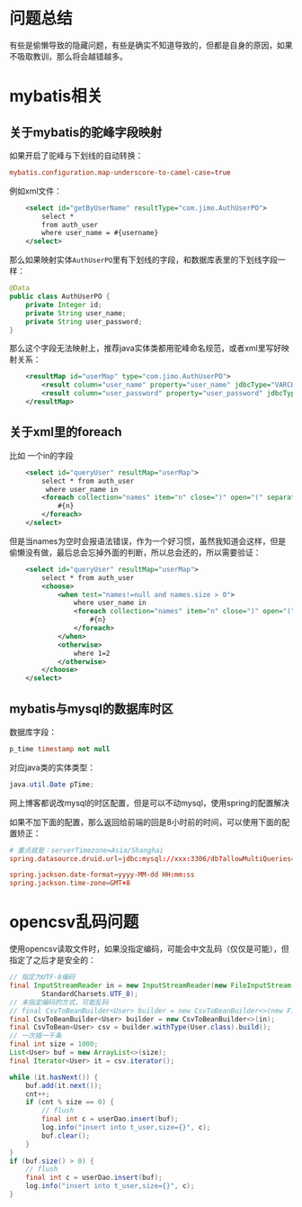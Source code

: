 # 问题总结

有些是偷懒导致的隐藏问题，有些是确实不知道导致的，但都是自身的原因，如果不吸取教训，那么将会越错越多。

# mybatis相关

## 关于mybatis的驼峰字段映射

如果开启了驼峰与下划线的自动转换：

```conf
mybatis.configuration.map-underscore-to-camel-case=true
```

例如xml文件：
```xml
    <select id="getByUserName" resultType="com.jimo.AuthUserPO">
        select *
        from auth_user
        where user_name = #{username}
    </select>
```

那么如果映射实体`AuthUserPO`里有下划线的字段，和数据库表里的下划线字段一样：
```java
@Data
public class AuthUserPO {
    private Integer id;
    private String user_name;
    private String user_password;
}
```
那么这个字段无法映射上，推荐java实体类都用驼峰命名规范，或者xml里写好映射关系：

```xml
    <resultMap id="userMap" type="com.jimo.AuthUserPO">
        <result column="user_name" property="user_name" jdbcType="VARCHAR"/>
        <result column="user_password" property="user_password" jdbcType="VARCHAR"/>
	</resultMap>
```

## 关于xml里的foreach

比如 一个in的字段

```xml
    <select id="queryUser" resultMap="userMap">
        select * from auth_user
		 where user_name in
		<foreach collection="names" item="n" close=")" open="(" separator=",">
			#{n}
		</foreach>
    </select>
```
但是当names为空时会报语法错误，作为一个好习惯，虽然我知道会这样，但是偷懒没有做，最后总会忘掉外面的判断，所以总会还的，所以需要验证：

```xml
    <select id="queryUser" resultMap="userMap">
        select * from auth_user
        <choose>
            <when test="names!=null and names.size > 0">
                where user_name in
				<foreach collection="names" item="n" close=")" open="(" separator=",">
					#{n}
				</foreach>
            </when>
            <otherwise>
                where 1=2
            </otherwise>
        </choose>
    </select>
```

## mybatis与mysql的数据库时区

数据库字段：

```sql
p_time timestamp not null
```

对应java类的实体类型：
```java
java.util.Date pTime;
```
网上博客都说改mysql的时区配置，但是可以不动mysql，使用spring的配置解决

如果不加下面的配置，那么返回给前端的回是8小时前的时间，可以使用下面的配置矫正：
```conf
# 重点就是：serverTimezone=Asia/Shanghai
spring.datasource.druid.url=jdbc:mysql://xxx:3306/db?allowMultiQueries=true&useUnicode=true&characterEncoding=utf8&serverTimezone=Asia/Shanghai

spring.jackson.date-format=yyyy-MM-dd HH:mm:ss
spring.jackson.time-zone=GMT+8
```

# opencsv乱码问题

使用opencsv读取文件时，如果没指定编码，可能会中文乱码（仅仅是可能），但指定了之后才是安全的：

```java
// 指定为UTF-8编码
final InputStreamReader in = new InputStreamReader(new FileInputStream(path),
		StandardCharsets.UTF_8);
// 未指定编码的方式，可能乱码
// final CsvToBeanBuilder<User> builder = new CsvToBeanBuilder<>(new FileReader(path));
final CsvToBeanBuilder<User> builder = new CsvToBeanBuilder<>(in);
final CsvToBean<User> csv = builder.withType(User.class).build();
// 一次插一千条
final int size = 1000;
List<User> buf = new ArrayList<>(size);
final Iterator<User> it = csv.iterator();

while (it.hasNext()) {
	buf.add(it.next());
	cnt++;
	if (cnt % size == 0) {
		// flush
		final int c = userDao.insert(buf);
		log.info("insert into t_user,size={}", c);
		buf.clear();
	}
}
if (buf.size() > 0) {
	// flush
	final int c = userDao.insert(buf);
	log.info("insert into t_user,size={}", c);
}
```
